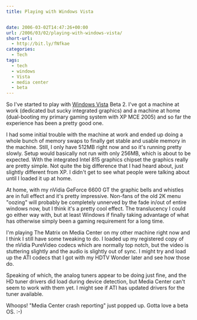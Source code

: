 ```yaml
---
title: Playing with Windows Vista


date: 2006-03-02T14:47:26+00:00
url: /2006/03/02/playing-with-windows-vista/
short-url:
  - http://bit.ly/fNfkae
categories:
  - Tech
tags:
  - tech
  - windows
  - Vista
  - media center
  - beta
---
```

So I've started to play with <a href="http://www.microsoft.com/windowsvista/default.aspx">Windows Vista</a> Beta 2. I've got a machine at work (dedicated but sucky integrated graphics) and a machine at home (dual-booting my primary gaming system with XP MCE 2005) and so far the experience has been a pretty good one.

I had some initial trouble with the machine at work and ended up doing a whole bunch of memory swaps to finally get stable and usable memory in the machine. Still, I only have 512MB right now and so it's running pretty slowly. Setup would basically not run with only 256MB, which is about to be expected. With the integrated Intel 815 graphics chipset the graphics really are pretty simple. Not quite the big difference that I had heard about, just slightly different from XP. I didn't get to see what people were talking about until I loaded it up at home.

At home, with my nVidia GeForce 6600 GT the graphic bells and whistles are in full effect and it's pretty impressive. Non-fans of the old 2K menu "oozing" will probably be completely unnerved by the fade in/out of entire windows now, but I think it's a pretty cool effect. The translucency I could go either way with, but at least Windows if finally taking advantage of what has otherwise simply been a gaming requirement for a long time.

I'm playing The Matrix on Media Center on my other machine right now and I think I still have some tweaking to do. I loaded up my registered copy of the nVidia PureVideo codecs which are normally top notch, but the video is stuttering slightly and the audio is slightly out of sync. I might try and load up the ATI codecs that I got with my HDTV Wonder later and see how those do.

Speaking of which, the analog tuners appear to be doing just fine, and the HD tuner drivers did load during device detection, but Media Center can't seem to work with them yet. I might see if ATI has updated drivers for the tuner available.

Whoops! "Media Center crash reporting" just popped up. Gotta love a beta OS. :-)